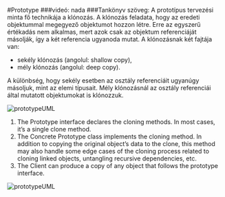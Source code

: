 #Prototype
###videó:
nada
###Tankönyv szöveg:
A prototípus tervezési minta fő technikája a klónozás. A klónozás feladata, hogy az eredeti
objektummal megegyező objektumot hozzon létre. Erre az egyszerű értékadás nem alkalmas, mert
azok csak az objektum referenciáját másolják, így a két referencia ugyanoda mutat. A klónozásnak két
fajtája van:

* sekély klónozás (angolul: shallow copy),
* mély klónozás (angolul: deep copy).

A különbség, hogy sekély esetben az osztály referenciáit ugyanúgy másoljuk, mint az elemi típusait.
Mély klónozásnál az osztály referenciái által mutatott objektumokat is klónozzuk.

![prototypeUML](https://refactoring.guru/images/patterns/diagrams/prototype/structure.png)

1. The Prototype interface declares the cloning methods. In most cases, it’s a single clone method.
2. The Concrete Prototype class implements the cloning method. In addition to copying the original object’s data to the clone, this method may also handle some edge cases of the cloning process related to cloning linked objects, untangling recursive dependencies, etc.
3. The Client can produce a copy of any object that follows the prototype interface.

![prototypeUML](https://refactoring.guru/images/patterns/diagrams/prototype/example.png)